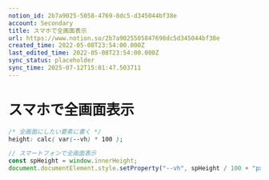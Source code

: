 ```yaml
---
notion_id: 2b7a9025-5058-4769-8dc5-d345044bf38e
account: Secondary
title: スマホで全画面表示
url: https://www.notion.so/2b7a9025505847698dc5d345044bf38e
created_time: 2022-05-08T23:54:00.000Z
last_edited_time: 2022-05-08T23:54:00.000Z
sync_status: placeholder
sync_time: 2025-07-12T15:01:47.503711
---
```

# スマホで全画面表示

```css
/* 全画面にしたい要素に書く */
height: calc( var(--vh) * 100 );
```
```javascript
// スマートフォンで全画面表示
const spHeight = window.innerHeight;
document.documentElement.style.setProperty("--vh", spHeight / 100 + "px");
```